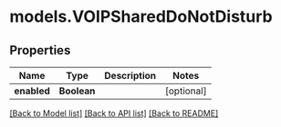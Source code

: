 # models.VOIPSharedDoNotDisturb

## Properties
Name | Type | Description | Notes
------------ | ------------- | ------------- | -------------
**enabled** | **Boolean** |  | [optional] 

[[Back to Model list]](../README.md#documentation-for-models) [[Back to API list]](../README.md#documentation-for-api-endpoints) [[Back to README]](../README.md)


